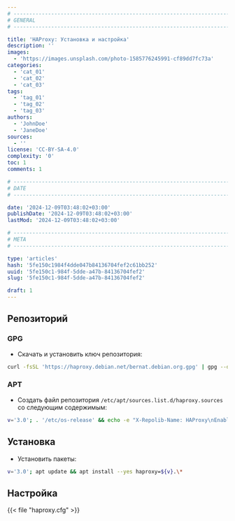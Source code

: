 ```yaml
---
# -------------------------------------------------------------------------------------------------------------------- #
# GENERAL
# -------------------------------------------------------------------------------------------------------------------- #

title: 'HAProxy: Установка и настройка'
description: ''
images:
  - 'https://images.unsplash.com/photo-1585776245991-cf89dd7fc73a'
categories:
  - 'cat_01'
  - 'cat_02'
  - 'cat_03'
tags:
  - 'tag_01'
  - 'tag_02'
  - 'tag_03'
authors:
  - 'JohnDoe'
  - 'JaneDoe'
sources:
  - ''
license: 'CC-BY-SA-4.0'
complexity: '0'
toc: 1
comments: 1

# -------------------------------------------------------------------------------------------------------------------- #
# DATE
# -------------------------------------------------------------------------------------------------------------------- #

date: '2024-12-09T03:48:02+03:00'
publishDate: '2024-12-09T03:48:02+03:00'
lastMod: '2024-12-09T03:48:02+03:00'

# -------------------------------------------------------------------------------------------------------------------- #
# META
# -------------------------------------------------------------------------------------------------------------------- #

type: 'articles'
hash: '5fe150c1984f4dde047b84136704fef2c61bb252'
uuid: '5fe150c1-984f-5dde-a47b-84136704fef2'
slug: '5fe150c1-984f-5dde-a47b-84136704fef2'

draft: 1
---
```




<!--more-->

## Репозиторий

### GPG

- Скачать и установить ключ репозитория:

```bash
curl -fsSL 'https://haproxy.debian.net/bernat.debian.org.gpg' | gpg --dearmor -o '/etc/apt/keyrings/haproxy.gpg'
```

### APT

- Создать файл репозитория `/etc/apt/sources.list.d/haproxy.sources` со следующим содержимым:

```bash
v='3.0'; . '/etc/os-release' && echo -e "X-Repolib-Name: HAProxy\nEnabled: yes\nTypes: deb\nURIs: http://haproxy.debian.net\nSuites: ${VERSION_CODENAME}-backports-${v}\nComponents: main\nArchitectures: $( dpkg --print-architecture )\nSigned-By: /etc/apt/keyrings/haproxy.gpg\n" | tee '/etc/apt/sources.list.d/haproxy.sources' > '/dev/null'
```

## Установка

- Установить пакеты:

```bash
v='3.0'; apt update && apt install --yes haproxy=${v}.\*
```

## Настройка

{{< file "haproxy.cfg" >}}

